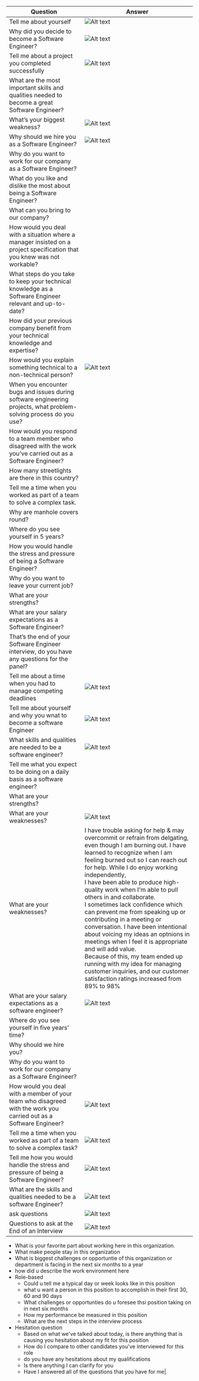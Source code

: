 |Question|Answer|
|---|---|
|Tell me about yourself|![Alt text](image-36.png)|
|Why did you decide to become a Software Engineer? |![Alt text](./images/image-37.png)|
|Tell me about a project you completed successfully|![Alt text](./images/image-38.png)|
|What are the most important skills and qualities needed to become a great Software Engineer? ||![Alt text](./images/image-39.png)|
|What’s your biggest weakness? |![Alt text](./images/image-42.png)|
|Why should we hire you as a Software Engineer? |![Alt text](./images/image-40.png)|
|Why do you want to work for our company as a Software Engineer?|
|What do you like and dislike the most about being a Software Engineer?|
|What can you bring to our company?|
|How would you deal with a situation where a manager insisted on a project specification that you knew was not workable?|
|What steps do you take to keep your technical knowledge as a Software Engineer relevant and up-to-date?|
|How did your previous company benefit from your technical knowledge and expertise?|
|How would you explain something technical to a non-technical person? |![Alt text](./images/image-41.png)|
| When you encounter bugs and issues during software engineering projects, what problem-solving process do you use?||
|How would you respond to a team member who disagreed with the work you’ve carried out as a Software Engineer?|
|How many streetlights are there in this country?||
|Tell me a time when you worked as part of a team to solve a complex task.||
|Why are manhole covers round?||
| Where do you see yourself in 5 years?||
|How you would handle the stress and pressure of being a Software Engineer? ||
|Why do you want to leave your current job?||
|What are your strengths? ||
|What are your salary expectations as a Software Engineer?||
|That’s the end of your Software Engineer interview, do you have any questions for the panel?||
|Tell me about a time when you had to manage competing deadlines|![Alt text](./images/image-24.png)|
|Tell me about yourself and why you wnat to become a software Engineer| ![Alt text](./images/image-27.png)|
|What skills and qualities are needed to be a software engineer?|![Alt text](./images/image-28.png)|
|Tell me what you expect to be doing on a daily basis as a software engineer?|
|What are your strengths?||
|What are your weaknesses?|![Alt text](./images/image-33.png)|
|What are your weaknesses?|I have trouble asking for help & may overcommit or refrain from delgating, even though I am burning out. I have learned to recognize when I am feeling burned out so I can reach out for help. While I do enjoy working independently, <br>I have been able to produce high-quality work when I'm able to pull others in and collaborate.<br>I sometimes lack confidence which can prevent me from speaking up or contributing in a meeting or conversation. I have been intentional about voicing my ideas an optnions in meetings when I feel it is appropriate and will add value. <br>Because of this, my team ended up running with my idea for managing customer inquiries, and our customer satisfaction ratings increased from 89% to 98%|
|What are your salary expectations as a software engineer?|![Alt text](./images/image-34.png)|
|Where do you see yourself in five years' time?||
|Why should we hire you?||
|Why do you want to work for our company as a Software Engineer?
|How would you deal with a member of your team who disagreed with the work you carried out as a Software Engineer?|![Alt text](./images/image-29.png)|
|Tell me a time when you worked as part of a team to solve a complex task?|![Alt text](./images/image-31.png)|
|Tell me how you would handle the stress and pressure of being a Software Engineer? |![Alt text](./images/image-32.png)|
|What are the skills and qualities needed to be a software Engineer?|![Alt text](./images/image-30.png)|
|ask questions|![Alt text](./images/image-35.png)|
|Questions to ask at the End of an Interview|![Alt text](./images/image-21.png)<br>
- What is your favorite part about working here in this organization.
- What make people stay in this organization
- What is biggest challenges or opportuntie of this organization or department is facing in the next six months to a year
- how did u describe the work environment here
- Role-based
  - Could u tell me a typical day or week looks like in this position 
  - what u want a person in this position to accomplish in their first 30, 60 and 90 days
  - What challenges or opportunties do u foresee thsi position taking on in next six months
  - How my performance be measured in this position
  - What are the next steps in the interview process
- Hesitation question
  - Based on what we've talked about today, is there anything that is causing you hesitation about my fit for this position
  - How do I compare to other candidates you've interviewed for this role
  - do you have any hesitations about my qualifications
  - Is there anything I can clarify for you
  - Have I answered all of the questions that you have for me|
